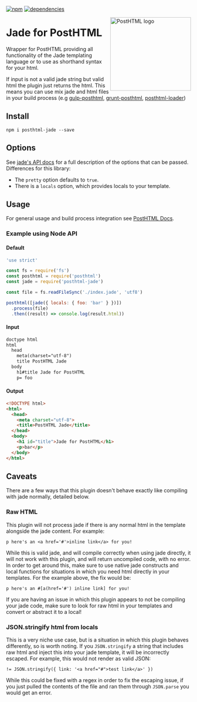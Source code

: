 [![npm](https://badge.fury.io/js/posthtml-jade.svg)](https://badge.fury.io/js/posthtml-jade) [![dependencies](https://david-dm.org/posthtml/posthtml-jade.svg)](https://david-dm.org/posthtml/posthtml-jade)

<img align="right" width="220" height="200" title="PostHTML logo" src="http://posthtml.github.io/posthtml/logo.svg">

# Jade for PostHTML

Wrapper for PostHTML providing all functionality of the Jade templating  language or to use as shorthand syntax for your html.

If input is not a valid jade string but valid html the plugin just returns the html. This means you can use mix jade and html files in your build process (e.g [gulp-posthtml](https://github.com/posthtml/posthtml), [grunt-posthtml](https://github.com/TCotton/grunt-posthtml), [posthtml-loader](https://github.com/michael-ciniawsky/posthtml-loader))

## Install
```
npm i posthtml-jade --save
```

## Options

See [jade's API docs](http://jade-lang.com/api/) for a full description of the options that can be passed. Differences for this library:

- The `pretty` option defaults to `true`.
- There is a `locals` option, which provides locals to your template.

## Usage
For general usage and build process integration see [PostHTML Docs](https://github.com/posthtml/posthtml#usage).

### Example using Node API
#### Default
```js
'use strict'

const fs = require('fs')
const posthtml = require('posthtml')
const jade = require('posthtml-jade')

const file = fs.readFileSync('./index.jade', 'utf8')

posthtml([jade({ locals: { foo: 'bar' } })])
  .process(file)
  .then((result) => console.log(result.html))
```
#### Input
```html
doctype html
html
  head
    meta(charset="utf-8")
    title PostHTML Jade
  body
    h1#title Jade for PostHTML
    p= foo
```
#### Output
```html
<!DOCTYPE html>
<html>
  <head>
    <meta charset="utf-8">
    <title>PostHTML Jade</title>
  </head>
  <body>
    <h1 id="title">Jade for PostHTML</h1>
    <p>bar</p>
  </body>
</html>
```

## Caveats

There are a few ways that this plugin doesn't behave exactly like compiling with jade normally, detailed below.

### Raw HTML

This plugin will not process jade if there is any normal html in the template alongside the jade content. For example:

```jade
p here's an <a href='#'>inline link</a> for you!
```

While this is valid jade, and will compile correctly when using jade directly, it will not work with this plugin, and will return uncompiled code, with no error. In order to get around this, make sure to use native jade constructs and local functions for situations in which you need html directly in your templates. For the example above, the fix would be:

```jade
p here's an #[a(href='#') inline link] for you!
```

If you are having an issue in which this plugin appears to not be compiling your jade code, make sure to look for raw html in your templates and convert or abstract it to a local!

### JSON.stringify html from locals

This is a very niche use case, but is a situation in which this plugin behaves differently, so is worth noting. If you `JSON.stringify` a string that includes raw html and inject this into your jade template, it will be incorrectly escaped. For example, this would not render as valid JSON:

```jade
!= JSON.stringify({ link: '<a href="#">test link</a>' })
```

While this could be fixed with a regex in order to fix the escaping issue, if you just pulled the contents of the file and ran them through `JSON.parse` you would get an error.
